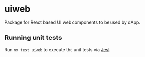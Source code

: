 # uiweb

Package for React based UI web components to be used by dApp.

## Running unit tests

Run `nx test uiweb` to execute the unit tests via [Jest](https://jestjs.io).
